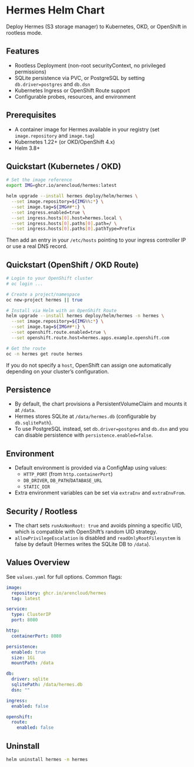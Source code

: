 # Hermes Helm Chart

Deploy Hermes (S3 storage manager) to Kubernetes, OKD, or OpenShift in rootless mode.

## Features
- Rootless Deployment (non-root securityContext, no privileged permissions)
- SQLite persistence via PVC, or PostgreSQL by setting `db.driver=postgres` and `db.dsn`
- Kubernetes Ingress or OpenShift Route support
- Configurable probes, resources, and environment

## Prerequisites
- A container image for Hermes available in your registry (set `image.repository` and `image.tag`)
- Kubernetes 1.22+ (or OKD/OpenShift 4.x)
- Helm 3.8+

## Quickstart (Kubernetes / OKD)

```bash
# Set the image reference
export IMG=ghcr.io/arencloud/hermes:latest

helm upgrade --install hermes deploy/helm/hermes \
  --set image.repository=${IMG%%:*} \
  --set image.tag=${IMG##*:} \
  --set ingress.enabled=true \
  --set ingress.hosts[0].host=hermes.local \
  --set ingress.hosts[0].paths[0].path=/ \
  --set ingress.hosts[0].paths[0].pathType=Prefix
```

Then add an entry in your `/etc/hosts` pointing to your ingress controller IP or use a real DNS record.

## Quickstart (OpenShift / OKD Route)

```bash
# Login to your OpenShift cluster
# oc login ...

# Create a project/namespace
oc new-project hermes || true

# Install via Helm with an OpenShift Route
helm upgrade --install hermes deploy/helm/hermes -n hermes \
  --set image.repository=${IMG%%:*} \
  --set image.tag=${IMG##*:} \
  --set openshift.route.enabled=true \
  --set openshift.route.host=hermes.apps.example.openshift.com

# Get the route
oc -n hermes get route hermes
```

If you do not specify a `host`, OpenShift can assign one automatically depending on your cluster’s configuration.

## Persistence
- By default, the chart provisions a PersistentVolumeClaim and mounts it at `/data`.
- Hermes stores SQLite at `/data/hermes.db` (configurable by `db.sqlitePath`).
- To use PostgreSQL instead, set `db.driver=postgres` and `db.dsn` and you can disable persistence with `persistence.enabled=false`.

## Environment
- Default environment is provided via a ConfigMap using values:
  - `HTTP_PORT` (from `http.containerPort`)
  - `DB_DRIVER`, `DB_PATH`/`DATABASE_URL`
  - `STATIC_DIR`
- Extra environment variables can be set via `extraEnv` and `extraEnvFrom`.

## Security / Rootless
- The chart sets `runAsNonRoot: true` and avoids pinning a specific UID, which is compatible with OpenShift’s random UID strategy.
- `allowPrivilegeEscalation` is disabled and `readOnlyRootFilesystem` is false by default (Hermes writes the SQLite DB to `/data`).

## Values Overview
See `values.yaml` for full options. Common flags:

```yaml
image:
  repository: ghcr.io/arencloud/hermes
  tag: latest

service:
  type: ClusterIP
  port: 8080

http:
  containerPort: 8080

persistence:
  enabled: true
  size: 1Gi
  mountPath: /data

db:
  driver: sqlite
  sqlitePath: /data/hermes.db
  dsn: ""

ingress:
  enabled: false

openshift:
  route:
    enabled: false
```

## Uninstall
```bash
helm uninstall hermes -n hermes
```
